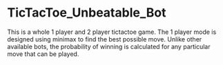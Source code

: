 # TicTacToe_Unbeatable_Bot
This is a whole 1 player and 2 player tictactoe game. The 1 player mode is designed using minimax to find the best possible move. Unlike other available bots, the probability of winning is calculated for any particular move that can be played.
